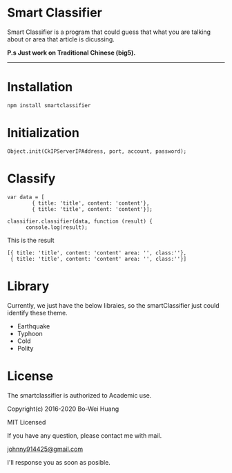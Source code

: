 Smart Classifier
===================
Smart Classifier is a program that could guess that what you are talking about or area that article is dicussing.

**P.s Just work on Traditional Chinese (big5).**

----------
Installation
===================

    npm install smartclassifier

Initialization
===================
    Object.init(CkIPServerIPAddress, port, account, password);

Classify
===================

    var data = [
		    { title: 'title', content: 'content'},
		    { title: 'title', content: 'content'}];

    classifier.classifier(data, function (result) {
		  console.log(result);
 This is the result


    [{ title: 'title', content: 'content' area: '', class:''},
     { title: 'title', content: 'content' area: '', class:''}]

Library
===================
Currently, we just have the below libraies, so the smartClassifier just could identify these theme.
 - Earthquake
 - Typhoon
 - Cold
 - Polity

License
===================
The smartclassifier is authorized to Academic use.

Copyright(c) 2016-2020 Bo-Wei Huang

MIT Licensed

If you have any question, please contact me with mail.

johnny914425@gmail.com

I'll response you as soon as posible.
